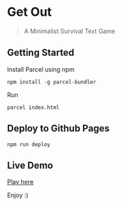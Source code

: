 # Get Out

> A Minimalist Survival Text Game

## Getting Started

Install Parcel using npm
```
npm install -g parcel-bundler
```

Run
```
parcel index.html
```

## Deploy to Github Pages

```
npm run deploy
```

## Live Demo

[Play here](http://andredarcie.com/get-out-game/)

Enjoy :)
